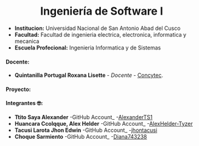 # **<center>Ingeniería de Software I </center>**

- **Institucion:** Universidad Nacional de San Antonio Abad del Cusco
- **Facultad:** Facultad de ingenieria electrica, electronica, informatica y mecanica
- **Escuela Profecional:** Ingenieria Informatica y de Sistemas

#### Docente:
- **Quintanilla Portugal Roxana Lisette** - _Docente_ - [Concytec](http://directorio.concytec.gob.pe/appDirectorioCTI/VerDatosInvestigador.do?id_investigador=40930).

#### Proyecto:
#### Integrantes 🤓:
- **Ttito Saya Alexander** -GitHub Account_ -[AlexanderTS1](https://github.com/AlexanderTS1)
- **Huancara Ccolqque, Alex Helder** -GitHub Account_ -[AlexHelder-Tyzer](https://github.com/AlexHelder-Tyzer)
- **Tacusi Larota Jhon Edwin** -GitHub Account_ -[jhontacusi](https://github.com/jhontacusi)
- **Choque Sarmiento** -GitHub Account_ -[Diana743238](https://github.com/Diana743238)

